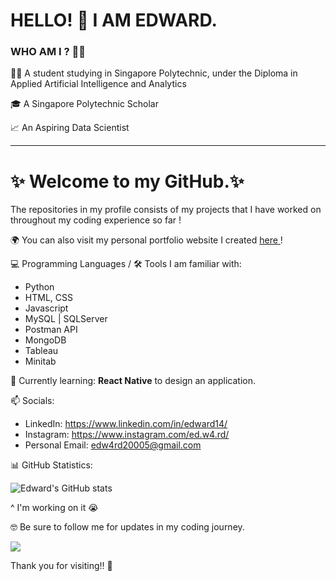 # HELLO! 👋 I AM EDWARD.

### <b>WHO AM I ? 🤷‍♂️</b>

👨‍🎓 A student studying in Singapore Polytechnic, under the Diploma in Applied Artificial Intelligence and Analytics

🎓 A Singapore Polytechnic Scholar

📈 An Aspiring Data Scientist

--------

# ✨ Welcome to my GitHub.✨ 

The repositories in my profile consists of my projects that I have worked on throughout my coding experience so far !

🌍 You can also visit my personal portfolio website I created <a href="https://edwards-website.netlify.app" target="_blank"> here </a> !

💻 Programming Languages / 🛠️ Tools I am familiar with:
<ul>
  <li>Python</li>
  <li>HTML, CSS</li>
  <li>Javascript</li>
  <li>MySQL | SQLServer</li>
  <li>Postman API</li>
  <li>MongoDB</li>
  <li>Tableau</li>
  <li>Minitab</li>
</ul>

🌱 Currently learning: <b>React Native</b> to design an application.

 📫 Socials:
- LinkedIn: https://www.linkedin.com/in/edward14/
- Instagram: https://www.instagram.com/ed.w4.rd/
- Personal Email: edw4rd20005@gmail.com

📊 GitHub Statistics:

![Edward's GitHub stats](https://github-readme-stats.vercel.app/api?username=Edw4rd14&show_icons=true&theme=dark&rank_icon=github)

^ I'm working on it 😭

🤓 Be sure to follow me for updates in my coding journey. 

![](https://komarev.com/ghpvc/?username=Edw4rd14&color=blue)

Thank you for visiting‼️ 🤩
